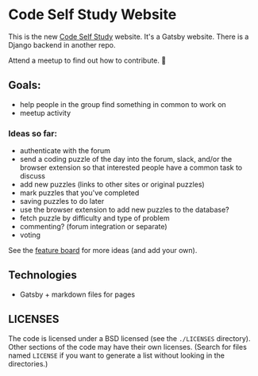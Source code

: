 # Code Self Study Website

This is the new [Code Self Study](https://codeselfstudy.com/) website. It's a Gatsby website. There is a Django backend in another repo.

Attend a meetup to find out how to contribute. :construction:

## Goals:

-   help people in the group find something in common to work on
-   meetup activity

### Ideas so far:

-   authenticate with the forum
-   send a coding puzzle of the day into the forum, slack, and/or the browser extension so that interested people have a common task to discuss
-   add new puzzles (links to other sites or original puzzles)
-   mark puzzles that you've completed
-   saving puzzles to do later
-   use the browser extension to add new puzzles to the database?
-   fetch puzzle by difficulty and type of problem
-   commenting? (forum integration or separate)
-   voting

See the [feature board](https://github.com/codeselfstudy/codeselfstudy/projects/1) for more ideas (and add your own).

## Technologies

-   Gatsby + markdown files for pages

## LICENSES

The code is licensed under a BSD licensed (see the `./LICENSES` directory). Other sections of the code may have their own licenses. (Search for files named `LICENSE` if you want to generate a list without looking in the directories.)
